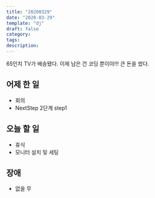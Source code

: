 ```yaml
---
title: "20200329"
date: "2020-03-29"
template: "dj"
draft: false
category:
tags:
description:
---
```


65인치 TV가 배송됐다. 이제 남은 건 코딩 뿐이야!!!
큰 돈을 썼다.

## 어제 한 일

* 회의
* NextStep 2단계 step1

## 오늘 할 일

* 휴식
* 모니터 설치 및 세팅

## 장애

* 없을 무
